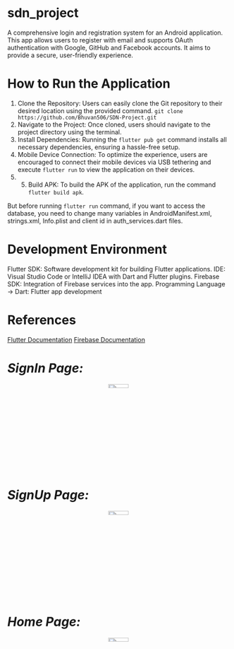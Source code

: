 # sdn_project

A comprehensive login and registration system for an Android application. This app allows users to register with email and supports OAuth authentication with Google, GitHub and Facebook accounts. It aims to provide a secure, user-friendly experience.

# How to Run the Application
1. Clone the Repository: Users can easily clone the Git repository to their desired location using the provided command.
```git clone https://github.com/Bhuvan506/SDN-Project.git```
2. Navigate to the Project: Once cloned, users should navigate to the project directory using the terminal.
3. Install Dependencies: Running the ```flutter pub get``` command installs all necessary dependencies, ensuring a hassle-free setup.
4. Mobile Device Connection: To optimize the experience, users are encouraged to connect their mobile devices via USB tethering and execute ```flutter run``` to view the application on their devices.
5. 5. Build APK: To build the APK of the application, run the command ```flutter build apk```.

But before running ```flutter run``` command, if you want to access the database, you need to change many variables in AndroidManifest.xml, strings.xml, Info.plist and client id in auth_services.dart files.

# Development Environment
Flutter SDK: Software development kit for building Flutter applications.
IDE: Visual Studio Code or IntelliJ IDEA with Dart and Flutter plugins.
Firebase SDK: Integration of Firebase services into the app.
Programming Language -> Dart: Flutter app development

# References
<a href="https://docs.flutter.dev/" target="_blank">Flutter Documentation</a>
<a href="https://firebase.google.com/docs" target="_blank">Firebase Documentation</a>


# *SignIn Page:*

<p align="center">
  <img src="https://github.com/Bhuvan506/SDN-Project/assets/77482898/2cb4a1c4-89d6-47d3-97a1-26e7091251fd" width="30%" height="5%">
</p>

# *SignUp Page:*

<p align="center">
  <img src="https://github.com/Bhuvan506/SDN-Project/assets/77482898/53051520-4288-45f7-b6b8-3a048999afb4" width="30%" height="5%">
</p>

# *Home Page:*

<p align="center">
  <img src="https://github.com/Bhuvan506/SDN-Project/assets/77482898/eb85b786-074b-4496-9ff8-b8ee3cd37461" width="30%" height="5%">
</p>

